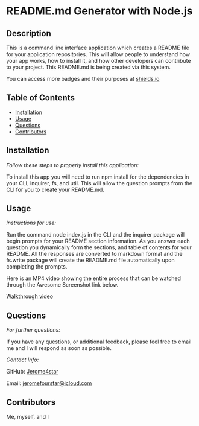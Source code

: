 # README.md Generator with Node.js

## Description

This is a command line interface application which creates a README file for your application repositories. This will allow people to understand how your app works, how to install it, and how other developers can contribute to your project. This README.md is being created via this system.

You can access more badges and their purposes at [shields.io](https://shields.io)

## Table of Contents
  * [Installation](#installation)
  * [Usage](#usage)
  * [Questions](#questions)
  * [Contributors](#contributors)
    
    
## Installation
    
  _Follow these steps to properly install this application:_

  To install this app you will need to run npm install for the dependencies in your CLI, inquirer, fs, and util. This will allow the question prompts from the CLI for you to create your README.md.
      
## Usage

  _Instructions for use:_

  Run the command node index.js in the CLI and the inquirer package will begin prompts for your README section information. As you answer each question you dynamically form the sections, and table of contents for your README. 
  All the responses are converted to markdown format and the fs.write package will create the README.md file automatically upon completing the prompts.

  Here is an MP4 video showing the entire process that can be watched through the Awesome Screenshot link below.
  
  [Walkthrough video](https://www.awesomescreenshot.com/video/3388382?key=680ec7d79b8e96a3e71766765730a916)
  
  
      
## Questions
      
  _For further questions:_

  If you have any questions, or additional feedback, please feel free to email me and I will respond as soon as possible.
  
  _Contact Info:_

  GitHub: [Jerome4star](https://github.com/Jerome4star)

  Email: [jeromefourstar@icloud.com](mailto:jeromefourstar@icloud.com)


## Contributors
  Me, myself, and I


    